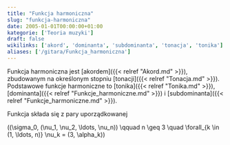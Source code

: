 ```yaml
---
title: "Funkcja harmoniczna"
slug: "funkcja-harmoniczna"
date: 2005-01-01T00:00:00+01:00
kategorie: ['Teoria muzyki']
draft: false
wikilinks: ['akord', 'dominanta', 'subdominanta', 'tonacja', 'tonika']
aliases: ['/gitara/Funkcja_harmoniczna']
---
```

Funkcja harmoniczna jest [akordem]({{< relref "Akord.md" >}}), zbudowanym na
określonym stopniu [tonacji]({{< relref "Tonacja.md" >}}). Podstawowe funkcje
harmoniczne to [tonika]({{< relref "Tonika.md" >}}),
[dominanta]({{< relref "Funkcje_harmoniczne.md" >}}) i
[subdominanta]({{< relref "Funkcje_harmoniczne.md" >}}).

Funkcja składa się z pary uporządkowanej

\((\sigma_0, (\nu_1, \nu_2, \ldots, \nu_n)) \qquad n \geq 3 \quad \forall_{k \in (1, \ldots, n)} \nu_k = (3, \alpha_k)\)

